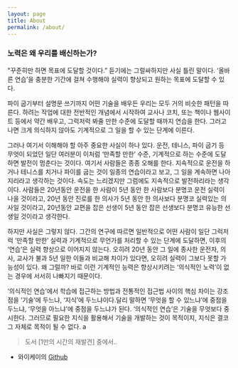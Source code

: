 ```yaml
---
layout: page
title: About
permalink: /about/
---
```


### 노력은 왜 우리를 배신하는가?

"꾸준히만 하면 목표에 도달할 것이다.” 듣기에는 그럴싸하지만 사실 틀린 말이다.
‘올바른 연습’을 충분한 기간에 걸쳐 수행해야 실력이 향상되고 원하는 목표에 도달할 수 있다. 

파이 굽기부터 설명문 쓰기까지 어떤 기술을 배우든 우리는 모두 거의 비슷한 패턴을 따른다.
하려는 작업에 대한 전반적인 개념에서 시작하여 교사나 코치, 또는 책이나 웹사이트 등에서 약간 배우고, 그럭저럭 봐줄 만한 수준에 도달할 때까지 연습을 한다.
그러고 나면 크게 의식하지 않아도 기계적으로 그 일을 할 수 있는 단계에 이른다. 

그러나 여기서 이해해야 할 아주 중요한 사실이 하나 있다. 운전, 테니스, 파이 굽기 등 무엇이 되었던 일단 여러분이 이처럼 ‘만족할 만한’ 수준, 기계적으로 하는 수준에 도달하면 발전이 멈춘다는 것이다.  여기서 사람들은 종종 오해를 한다. 지속적으로 운전을 하거나 테니스를 치거나 파이를 굽는 것이 일종의 연습이라고 보고, 그 일을 계속하면 나아지리라고 생각하는 것이다. 속도는 느리겠지만 그럼에도 지속적으로 발전하리라는 생각이다. 
사람들은 20년동안 운전을 한 사람이 5년 동안 한 사람보다 분명코 운전 실력이 나을 것이라고, 20년 동안 진로를 한 의사가 5년 동안 한 의사보다 분명코 실력있는 의사일 것이라고, 20년동안 교편을 잡은 선생이 5년 동안 잡은 선생보다 분명코 유능한 선생일 것이라고 생각한다.

하지만 사실은 그렇지 않다. 그간의 연구에 따르면 일반적으로 어떤 사람이 일단 그럭저럭 ‘만족할 만한’ 실력과 기계적으로 무언가를 처리할 수 있는 단계에 도달하면, 이후의 ‘연습’은 실력 향상으로 이어지지 않는다.  오히려 20년 동안 그 일에 종사한 운전자, 의사, 교사가 불과 5년 일한 이들과 비교해 차이가 있다면, 오히려 실력이 그보다 못할 가능성이 있다. 왜 그럴까? 바로 이런 기계적인 능력은 향상시키려는 ‘의식적인 노력’이 없는 경우에 서서히 나빠지기 때문이다. 

‘의식적인 연습’에서 학습에 접근하는 방법과 전통적인 접근법 사이의 핵심 차이는 강조점을 ‘기술’에 두느냐, ‘지식’에 두느냐이다.달리 말하면 ‘무엇을 할 수 있느냐’에 중점을 두느냐, ‘무엇을 아느냐’에 중점을 두느냐가 된다. ‘의식적인 연습’은 기술을 무엇보다 중시한다. 그러므로 필요한 지식을 활용해서 기술을 개발하는 것이 목적이지, 지식은 결코 그 자체로 목적이 될 수 없다. 
a
> 도서 [1만의 시간의 재발견] 중에서..

- 와이케이의 [Github](https://github.com/yookeun)